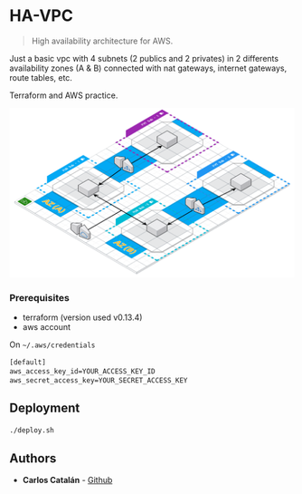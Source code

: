 # HA-VPC
> High availability architecture for AWS.

Just a basic vpc with 4 subnets (2 publics and 2 privates) in 2 differents availability zones (A & B) connected with nat gateways, internet gateways, route tables, etc.

Terraform and AWS practice.

![](doc/ha-vpc.png)

### Prerequisites

- terraform (version used v0.13.4)
- aws account

On `~/.aws/credentials`
```
[default]
aws_access_key_id=YOUR_ACCESS_KEY_ID
aws_secret_access_key=YOUR_SECRET_ACCESS_KEY
```

## Deployment
```sh
./deploy.sh
```

## Authors
* **Carlos Catalán** - [Github](https://github.com/catalan94)